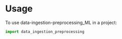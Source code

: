 # Usage

To use data-ingestion-preprocessing_ML in a project:

```python
import data_ingestion_preprocessing
```
